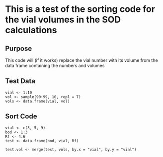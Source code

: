 # This is a test of the sorting code for the vial volumes in the SOD calculations

## Purpose

This code will (if it works) replace the vial number with its volume from the data frame containing the numbers and volumes

## Test Data

    vial <- 1:10
    vol <- sample(90:99, 10, repl = T)
    vols <- data.frame(vial, vol)

## Sort Code

    vial <- c(3, 5, 9)
    bod <- 1:3
    Rf <- 4:6
    test <- data.frame(bod, vial, Rf)

    test.vol <- merge(test, vols, by.x = "vial", by.y = "vial")    
